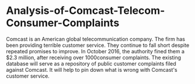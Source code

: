 # Analysis-of-Comcast-Telecom-Consumer-Complaints
Comcast is an American global telecommunication company. The firm has been providing terrible customer service. They continue to fall short despite repeated promises to improve. In October 2016, the authority fined them a $2.3 million, after receiving over 1000consumer complaints. The existing database will serve as a repository of public customer complaints filed against Comcast. It will help to pin down what is wrong with Comcast's customer service.
